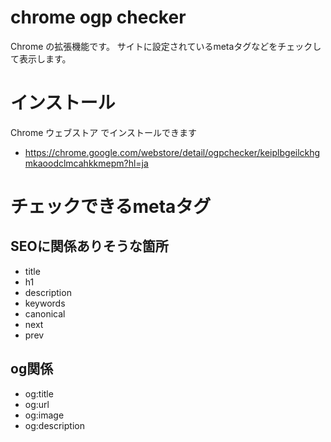# chrome ogp checker

Chrome の拡張機能です。
サイトに設定されているmetaタグなどをチェックして表示します。

# インストール

Chrome ウェブストア でインストールできます

* https://chrome.google.com/webstore/detail/ogpchecker/keiplbgeilckhgmkaoodclmcahkkmepm?hl=ja

# チェックできるmetaタグ

## SEOに関係ありそうな箇所

* title
* h1
* description
* keywords
* canonical
* next
* prev

## og関係

* og:title
* og:url
* og:image
* og:description
